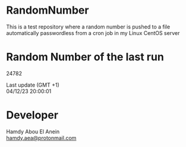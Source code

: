 # RandomNumber    
This is a test repository where a random number is pushed to a file automatically passwordless from a cron job in my Linux CentOS server    
# Random Number of the last run   
24782
      
Last update (GMT +1)    
04/12/23 20:00:01
# Developer    
Hamdy Abou El Anein   
hamdy.aea@protonmail.com
